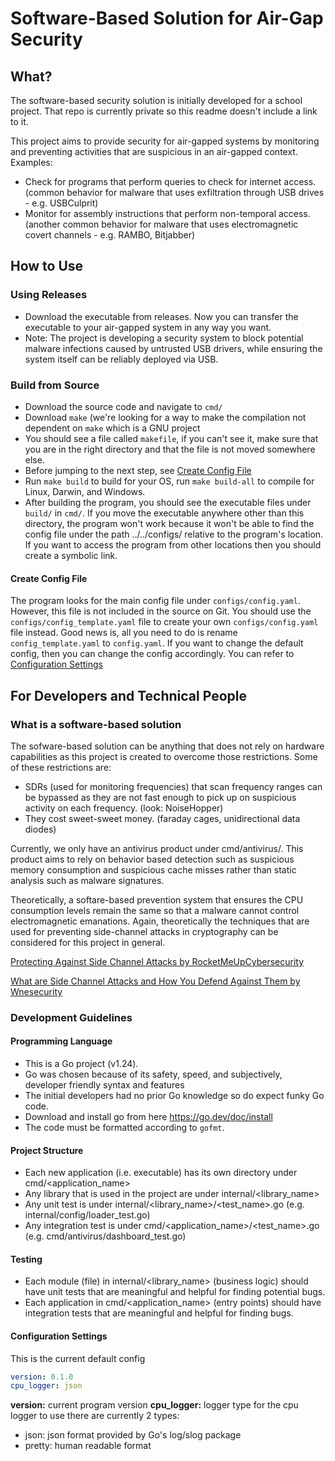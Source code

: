 # Software-Based Solution for Air-Gap Security

## What?

The software-based security solution is initially developed for a school project. That repo is currently private so this readme doesn't include a link to it.

This project aims to provide security for air-gapped systems by monitoring and preventing activities that are suspicious in an air-gapped context. Examples:

- Check for programs that perform queries to check for internet access. (common behavior for malware that uses exfiltration through USB drives - e.g. USBCulprit)
- Monitor for assembly instructions that perform non-temporal access. (another common behavior for malware that uses electromagnetic covert channels - e.g. RAMBO, Bitjabber)

## How to Use

### Using Releases
- Download the executable from releases. Now you can transfer the executable to your air-gapped system in any way you want.
- Note: The project is developing a security system to block potential malware infections caused by untrusted USB drivers, while ensuring the system itself can be reliably deployed via USB.

### Build from Source
- Download the source code and navigate to `cmd/`
- Download `make` (we're looking for a way to make the compilation not dependent on `make` which is a GNU project
- You should see a file called `makefile`, if you can't see it, make sure that you are in the right directory and that the file is not moved somewhere else.
- Before jumping to the next step, see [Create Config File](#create-config-file)
- Run `make build` to build for your OS, run `make build-all` to compile for Linux, Darwin, and Windows.
- After building the program, you should see the executable files under `build/` in `cmd/`. If you move the executable anywhere other than this directory, the program won't work because it won't be able to find the config file under the path ../../configs/ relative to the program's location. If you want to access the program from other locations then you should create a symbolic link.
#### Create Config File
The program looks for the main config file under `configs/config.yaml`. However, this file is not included in the source on Git. You should use the `configs/config_template.yaml` file to create your own `configs/config.yaml` file instead. Good news is, all you need to do is rename `config_template.yaml` to `config.yaml`. If you want to change the default config, then you can change the config accordingly. You can refer to [Configuration Settings](configuration-settings)

## For Developers and Technical People

### What is a software-based solution

The sofware-based solution can be anything that does not rely on hardware capabilities as this project is created to overcome those restrictions. Some of these restrictions are:

- SDRs (used for monitoring frequencies) that scan frequency ranges can be bypassed as they are not fast enough to pick up on suspicious activity on each frequency. (look: NoiseHopper)
- They cost sweet-sweet money. (faraday cages, unidirectional data diodes)

Currently, we only have an antivirus product under cmd/antivirus/. This product aims to rely on behavior based detection such as suspicious memory consumption and suspicious cache misses
rather than static analysis such as malware signatures.

Theoretically, a softare-based prevention system that ensures the CPU consumption levels remain the same so that a malware cannot control electromagnetic emanations.
Again, theoretically the techniques that are used for preventing side-channel attacks in cryptography can be considered for this project in general.

[Protecting Against Side Channel Attacks by RocketMeUpCybersecurity](https://medium.com/@RocketMeUpCybersecurity/hardware-security-protecting-against-side-channel-and-fault-injection-attacks-a4dc9de8cedc)

[What are Side Channel Attacks and How You Defend Against Them by Wnesecurity](https://wnesecurity.com/what-are-side-channel-attacks-and-how-can-you-defend-against-them/)

### Development Guidelines

#### Programming Language
- This is a Go project (v1.24).
- Go was chosen because of its safety, speed, and subjectively, developer friendly syntax and features
- The initial developers had no prior Go knowledge so do expect funky Go code.
- Download and install go from here https://go.dev/doc/install
- The code must be formatted according to `gofmt`.

#### Project Structure
- Each new application (i.e. executable) has its own directory under cmd/<application_name>
- Any library that is used in the project are under internal/<library_name>
- Any unit test is under internal/<library_name>/<test_name>.go (e.g. internal/config/loader_test.go)
- Any integration test is under cmd/<application_name>/<test_name>.go (e.g. cmd/antivirus/dashboard_test.go)

#### Testing
- Each module (file) in internal/<library_name> (business logic) should have unit tests that are meaningful and helpful for finding potential bugs.
- Each application in cmd/<application_name> (entry points) should have integration tests that are meaningful and helpful for finding bugs.

#### Configuration Settings
This is the current default config
```yaml
version: 0.1.0
cpu_logger: json
```

**version:** current program version
**cpu_logger:** logger type for the cpu logger to use there are currently 2 types:
- json: json format provided by Go's log/slog package
- pretty: human readable format